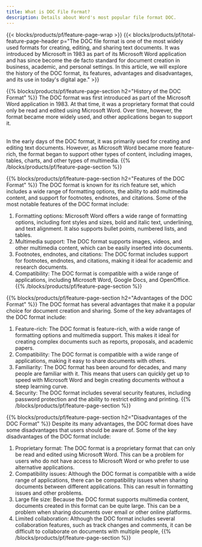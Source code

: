 ```yaml
---
title: What is DOC File Format? 
description: Details about Word's most popular file format DOC.
---
```


{{< blocks/products/pf/feature-page-wrap >}}
{{< blocks/products/pf/total-feature-page-header p="The DOC file format is one of the most widely used formats for creating, editing, and sharing text documents. It was introduced by Microsoft in 1983 as part of its Microsoft Word application and has since become the de facto standard for document creation in business, academic, and personal settings. In this article, we will explore the history of the DOC format, its features, advantages and disadvantages, and its use in today's digital age." >}}

{{% blocks/products/pf/feature-page-section  h2="History of the DOC Format" %}}
The DOC format was first introduced as part of the Microsoft Word application in 1983. At that time, it was a proprietary format that could only be read and edited using Microsoft Word. Over time, however, the format became more widely used, and other applications began to support it.<br><br>

In the early days of the DOC format, it was primarily used for creating and editing text documents. However, as Microsoft Word became more feature-rich, the format began to support other types of content, including images, tables, charts, and other types of multimedia.
{{% /blocks/products/pf/feature-page-section %}}

{{% blocks/products/pf/feature-page-section  h2="Features of the DOC Format" %}}
The DOC format is known for its rich feature set, which includes a wide range of formatting options, the ability to add multimedia content, and support for footnotes, endnotes, and citations. Some of the most notable features of the DOC format include:

1. Formatting options: Microsoft Word offers a wide range of formatting options, including font styles and sizes, bold and italic text, underlining, and text alignment. It also supports bullet points, numbered lists, and tables.
2. Multimedia support: The DOC format supports images, videos, and other multimedia content, which can be easily inserted into documents.
3. Footnotes, endnotes, and citations: The DOC format includes support for footnotes, endnotes, and citations, making it ideal for academic and research documents.
4. Compatibility: The DOC format is compatible with a wide range of applications, including Microsoft Word, Google Docs, and OpenOffice.
{{% /blocks/products/pf/feature-page-section %}}

{{% blocks/products/pf/feature-page-section  h2="Advantages of the DOC Format" %}}
The DOC format has several advantages that make it a popular choice for document creation and sharing. Some of the key advantages of the DOC format include:

1. Feature-rich: The DOC format is feature-rich, with a wide range of formatting options and multimedia support. This makes it ideal for creating complex documents such as reports, proposals, and academic papers.
2. Compatibility: The DOC format is compatible with a wide range of applications, making it easy to share documents with others.
3. Familiarity: The DOC format has been around for decades, and many people are familiar with it. This means that users can quickly get up to speed with Microsoft Word and begin creating documents without a steep learning curve.
4. Security: The DOC format includes several security features, including password protection and the ability to restrict editing and printing.
{{% /blocks/products/pf/feature-page-section %}}

{{% blocks/products/pf/feature-page-section  h2="Disadvantages of the DOC Format" %}}
Despite its many advantages, the DOC format does have some disadvantages that users should be aware of. Some of the key disadvantages of the DOC format include:

1. Proprietary format: The DOC format is a proprietary format that can only be read and edited using Microsoft Word. This can be a problem for users who do not have access to Microsoft Word or who prefer to use alternative applications.
2. Compatibility issues: Although the DOC format is compatible with a wide range of applications, there can be compatibility issues when sharing documents between different applications. This can result in formatting issues and other problems.
3. Large file size: Because the DOC format supports multimedia content, documents created in this format can be quite large. This can be a problem when sharing documents over email or other online platforms.
4. Limited collaboration: Although the DOC format includes several collaboration features, such as track changes and comments, it can be difficult to collaborate on documents with multiple people,
{{% /blocks/products/pf/feature-page-section %}}